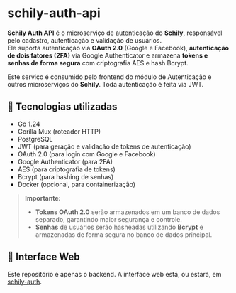 # schily-auth-api
**Schily Auth API** é o microserviço de autenticação do **Schily**, responsável pelo cadastro, autenticação e validação de usuários.  
Ele suporta autenticação via **OAuth 2.0** (Google e Facebook), **autenticação de dois fatores (2FA)** via Google Authenticator e armazena **tokens e senhas de forma segura** com criptografia AES e hash Bcrypt.

Este serviço é consumido pelo frontend do módulo de Autenticação e outros microserviços do **Schily**.
Toda autenticação é feita via JWT.


## 🧰 Tecnologias utilizadas
- Go 1.24
- Gorilla Mux (roteador HTTP)
- PostgreSQL
- JWT (para geração e validação de tokens de autenticação)
- OAuth 2.0 (para login com Google e Facebook)
- Google Authenticator (para 2FA)
- AES (para criptografia de tokens)
- Bcrypt (para hashing de senhas)
- Docker (opcional, para containerização)
> **Importante:**  
> - **Tokens OAuth 2.0** serão armazenados em um banco de dados separado, garantindo maior segurança e controle.
> - **Senhas** de usuários serão hasheadas utilizando **Bcrypt** e armazenadas de forma segura no banco de dados principal.

## 🔗 Interface Web
Este repositório é apenas o backend. A interface web está, ou estará, em [schily-auth](https://github.com/lucasschilin/schily-auth).
